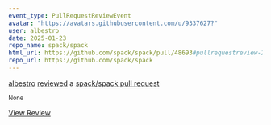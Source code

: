 ```yaml
---
event_type: PullRequestReviewEvent
avatar: "https://avatars.githubusercontent.com/u/9337627?"
user: albestro
date: 2025-01-23
repo_name: spack/spack
html_url: https://github.com/spack/spack/pull/48693#pullrequestreview-2569706557
repo_url: https://github.com/spack/spack
---
```


<a href='https://github.com/albestro' target='_blank'>albestro</a> <a href='https://github.com/spack/spack/pull/48693#pullrequestreview-2569706557' target='_blank'>reviewed</a> a <a href='https://github.com/spack/spack/pull/48693' target='_blank'>spack/spack pull request</a>

<small>None</small>

<a href='https://github.com/spack/spack/pull/48693#pullrequestreview-2569706557' target='_blank'>View Review</a>